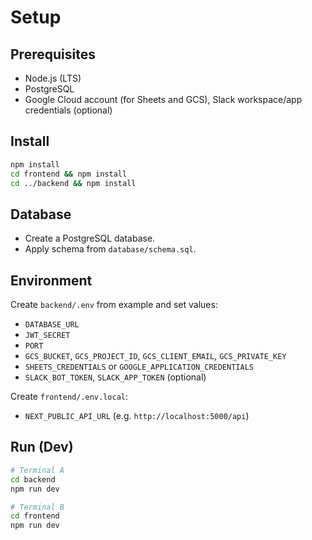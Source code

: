 # Setup

## Prerequisites
- Node.js (LTS)
- PostgreSQL
- Google Cloud account (for Sheets and GCS), Slack workspace/app credentials (optional)

## Install
```bash
npm install
cd frontend && npm install
cd ../backend && npm install
```

## Database
- Create a PostgreSQL database.
- Apply schema from `database/schema.sql`.

## Environment
Create `backend/.env` from example and set values:
- `DATABASE_URL`
- `JWT_SECRET`
- `PORT`
- `GCS_BUCKET`, `GCS_PROJECT_ID`, `GCS_CLIENT_EMAIL`, `GCS_PRIVATE_KEY`
- `SHEETS_CREDENTIALS` or `GOOGLE_APPLICATION_CREDENTIALS`
- `SLACK_BOT_TOKEN`, `SLACK_APP_TOKEN` (optional)

Create `frontend/.env.local`:
- `NEXT_PUBLIC_API_URL` (e.g. `http://localhost:5000/api`)

## Run (Dev)
```bash
# Terminal A
cd backend
npm run dev

# Terminal B
cd frontend
npm run dev
```
